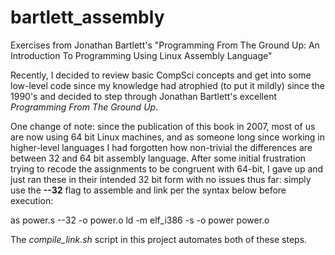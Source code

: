 # bartlett_assembly
Exercises from Jonathan Bartlett's "Programming From The Ground Up: An Introduction To Programming Using Linux Assembly Language"

Recently, I decided to review basic CompSci concepts and get into some low-level code since my knowledge had atrophied (to put it mildly) since the 1990's and decided to step through Jonathan Bartlett's excellent *Programming From The Ground Up*.

One change of note: since the publication of this book in 2007, most of us are now using 64 bit Linux machines, and as someone long since working in higher-level languages I had forgotten how non-trivial the differences are between 32 and 64 bit assembly language.  After some initial frustration trying to recode the assignments to be congruent with 64-bit, I gave up and just ran these in their intended 32 bit form with no issues thus far: simply use the **--32** flag to assemble and link per the syntax below before execution:

as power.s --32 -o power.o
ld -m elf_i386 -s -o power power.o

The *compile_link.sh* script in this project automates both of these steps.
